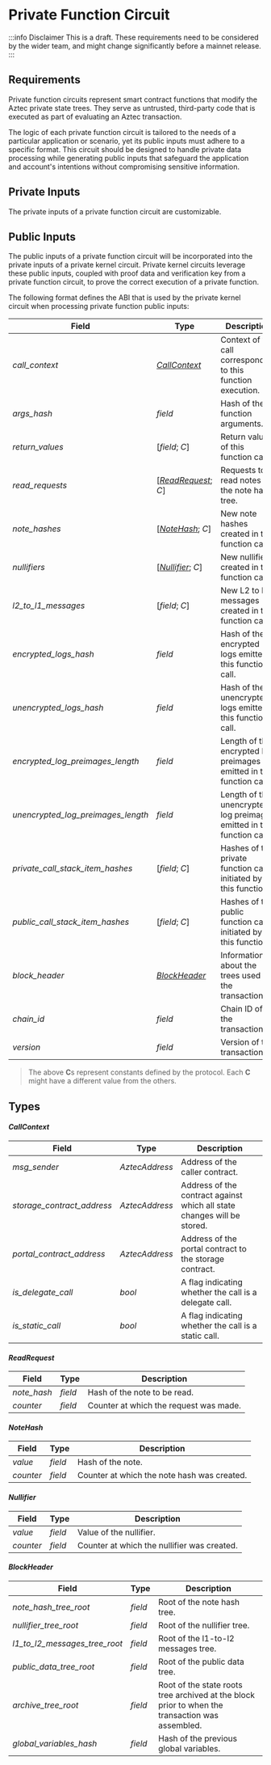 # Private Function Circuit

:::info Disclaimer
This is a draft. These requirements need to be considered by the wider team, and might change significantly before a mainnet release.
:::

## Requirements

Private function circuits represent smart contract functions that modify the Aztec private state trees. They serve as untrusted, third-party code that is executed as part of evaluating an Aztec transaction.

The logic of each private function circuit is tailored to the needs of a particular application or scenario, yet its public inputs must adhere to a specific format. This circuit should be designed to handle private data processing while generating public inputs that safeguard the application and account's intentions without compromising sensitive information.

## Private Inputs

The private inputs of a private function circuit are customizable.

## Public Inputs

The public inputs of a private function circuit will be incorporated into the private inputs of a private kernel circuit. Private kernel circuits leverage these public inputs, coupled with proof data and verification key from a private function circuit, to prove the correct execution of a private function.

The following format defines the ABI that is used by the private kernel circuit when processing private function public inputs:

| Field                              | Type                                 | Description                                                            |
| ---------------------------------- | ------------------------------------ | ---------------------------------------------------------------------- |
| _call_context_                     | _[CallContext](#callcontext)_        | Context of the call corresponding to this function execution.          |
| _args_hash_                        | _field_                              | Hash of the function arguments.                                        |
| _return_values_                    | [_field_; _C_]                       | Return values of this function call.                                   |
| _read_requests_                    | [_[ReadRequest](#readrequest)_; _C_] | Requests to read notes in the note hash tree.                          |
| _note_hashes_                      | [_[NoteHash](#notehash)_; _C_]       | New note hashes created in this function call.                         |
| _nullifiers_                       | [_[Nullifier](#nullifier)_; _C_]     | New nullifiers created in this function call.                          |
| _l2_to_l1_messages_                | [_field_; _C_]                       | New L2 to L1 messages created in this function call.                   |
| _encrypted_logs_hash_              | _field_                              | Hash of the encrypted logs emitted in this function call.              |
| _unencrypted_logs_hash_            | _field_                              | Hash of the unencrypted logs emitted in this function call.            |
| _encrypted_log_preimages_length_   | _field_                              | Length of the encrypted log preimages emitted in this function call.   |
| _unencrypted_log_preimages_length_ | _field_                              | Length of the unencrypted log preimages emitted in this function call. |
| _private_call_stack_item_hashes_   | [_field_; _C_]                       | Hashes of the private function calls initiated by this function.       |
| _public_call_stack_item_hashes_    | [_field_; _C_]                       | Hashes of the public function calls initiated by this function.        |
| _block_header_                     | _[BlockHeader](#blockheader)_        | Information about the trees used for the transaction.                  |
| _chain_id_                         | _field_                              | Chain ID of the transaction.                                           |
| _version_                          | _field_                              | Version of the transaction.                                            |

> The above **C**s represent constants defined by the protocol. Each **C** might have a different value from the others.

## Types

#### _CallContext_

| Field                      | Type           | Description                                                             |
| -------------------------- | -------------- | ----------------------------------------------------------------------- |
| _msg_sender_               | _AztecAddress_ | Address of the caller contract.                                         |
| _storage_contract_address_ | _AztecAddress_ | Address of the contract against which all state changes will be stored. |
| _portal_contract_address_  | _AztecAddress_ | Address of the portal contract to the storage contract.                 |
| _is_delegate_call_         | _bool_         | A flag indicating whether the call is a delegate call.                  |
| _is_static_call_           | _bool_         | A flag indicating whether the call is a static call.                    |

#### _ReadRequest_

| Field       | Type    | Description                            |
| ----------- | ------- | -------------------------------------- |
| _note_hash_ | _field_ | Hash of the note to be read.           |
| _counter_   | _field_ | Counter at which the request was made. |

#### _NoteHash_

| Field     | Type    | Description                                 |
| --------- | ------- | ------------------------------------------- |
| _value_   | _field_ | Hash of the note.                           |
| _counter_ | _field_ | Counter at which the note hash was created. |

#### _Nullifier_

| Field     | Type    | Description                                 |
| --------- | ------- | ------------------------------------------- |
| _value_   | _field_ | Value of the nullifier.                     |
| _counter_ | _field_ | Counter at which the nullifier was created. |

#### _BlockHeader_

| Field                         | Type    | Description                                                                                     |
| ----------------------------- | ------- | ----------------------------------------------------------------------------------------------- |
| _note_hash_tree_root_         | _field_ | Root of the note hash tree.                                                                     |
| _nullifier_tree_root_         | _field_ | Root of the nullifier tree.                                                                     |
| _l1_to_l2_messages_tree_root_ | _field_ | Root of the l1-to-l2 messages tree.                                                             |
| _public_data_tree_root_       | _field_ | Root of the public data tree.                                                                   |
| _archive_tree_root_           | _field_ | Root of the state roots tree archived at the block prior to when the transaction was assembled. |
| _global_variables_hash_       | _field_ | Hash of the previous global variables.                                                          |
